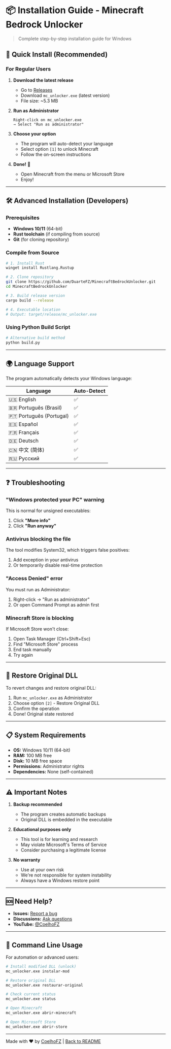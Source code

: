 # 📦 Installation Guide - Minecraft Bedrock Unlocker

> Complete step-by-step installation guide for Windows

## 🎯 Quick Install (Recommended)

### For Regular Users

1. **Download the latest release**
   - Go to [Releases](https://github.com/DuarteFZ/MinecraftBedrockUnlocker/releases)
   - Download `mc_unlocker.exe` (latest version)
   - File size: ~5.3 MB

2. **Run as Administrator**
   ```
   Right-click on mc_unlocker.exe
   → Select "Run as administrator"
   ```

3. **Choose your option**
   - The program will auto-detect your language
   - Select option `[1]` to unlock Minecraft
   - Follow the on-screen instructions

4. **Done!** 🎉
   - Open Minecraft from the menu or Microsoft Store
   - Enjoy!

---

## 🛠️ Advanced Installation (Developers)

### Prerequisites

- **Windows 10/11** (64-bit)
- **Rust toolchain** (if compiling from source)
- **Git** (for cloning repository)

### Compile from Source

```bash
# 1. Install Rust
winget install Rustlang.Rustup

# 2. Clone repository
git clone https://github.com/DuarteFZ/MinecraftBedrockUnlocker.git
cd MinecraftBedrockUnlocker

# 3. Build release version
cargo build --release

# 4. Executable location
# Output: target/release/mc_unlocker.exe
```

### Using Python Build Script

```bash
# Alternative build method
python build.py
```

---

## 🌍 Language Support

The program automatically detects your Windows language:

| Language | Auto-Detect |
|----------|-------------|
| 🇺🇸 English | ✅ |
| 🇧🇷 Português (Brasil) | ✅ |
| 🇵🇹 Português (Portugal) | ✅ |
| 🇪🇸 Español | ✅ |
| 🇫🇷 Français | ✅ |
| 🇩🇪 Deutsch | ✅ |
| 🇨🇳 中文 (简体) | ✅ |
| 🇷🇺 Русский | ✅ |

---

## ❓ Troubleshooting

### "Windows protected your PC" warning

This is normal for unsigned executables:

1. Click **"More info"**
2. Click **"Run anyway"**

### Antivirus blocking the file

The tool modifies System32, which triggers false positives:

1. Add exception in your antivirus
2. Or temporarily disable real-time protection

### "Access Denied" error

You must run as Administrator:

1. Right-click → "Run as administrator"
2. Or open Command Prompt as admin first

### Minecraft Store is blocking

If Microsoft Store won't close:

1. Open Task Manager (Ctrl+Shift+Esc)
2. Find "Microsoft Store" process
3. End task manually
4. Try again

---

## 🔄 Restore Original DLL

To revert changes and restore original DLL:

1. Run `mc_unlocker.exe` as Administrator
2. Choose option `[2]` - Restore Original DLL
3. Confirm the operation
4. Done! Original state restored

---

## 📋 System Requirements

- **OS:** Windows 10/11 (64-bit)
- **RAM:** 100 MB free
- **Disk:** 10 MB free space
- **Permissions:** Administrator rights
- **Dependencies:** None (self-contained)

---

## ⚠️ Important Notes

1. **Backup recommended**
   - The program creates automatic backups
   - Original DLL is embedded in the executable

2. **Educational purposes only**
   - This tool is for learning and research
   - May violate Microsoft's Terms of Service
   - Consider purchasing a legitimate license

3. **No warranty**
   - Use at your own risk
   - We're not responsible for system instability
   - Always have a Windows restore point

---

## 🆘 Need Help?

- **Issues:** [Report a bug](https://github.com/DuarteFZ/MinecraftBedrockUnlocker/issues)
- **Discussions:** [Ask questions](https://github.com/DuarteFZ/MinecraftBedrockUnlocker/discussions)
- **YouTube:** [@CoelhoFZ](https://www.youtube.com/@CoelhoFZ)

---

## 📝 Command Line Usage

For automation or advanced users:

```bash
# Install modified DLL (unlock)
mc_unlocker.exe instalar-mod

# Restore original DLL
mc_unlocker.exe restaurar-original

# Check current status
mc_unlocker.exe status

# Open Minecraft
mc_unlocker.exe abrir-minecraft

# Open Microsoft Store
mc_unlocker.exe abrir-store
```

---

Made with ❤️ by [CoelhoFZ](https://github.com/DuarteFZ) | [Back to README](README.md)
